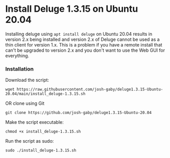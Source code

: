 # Install Deluge 1.3.15 on Ubuntu 20.04

Installing deluge using `apt install deluge` on Ubuntu 20.04 results in version 2.x being installed and version 2.x of Deluge cannot be used as a thin client for version 1.x. This is a problem if you have a remote install that can't be upgraded to version 2.x and you don't want to use the Web GUI for everything.

### Installation

Download the script:

`wget https://raw.githubusercontent.com/josh-gaby/deluge1.3.15-Ubuntu-20.04/main/install_deluge-1.3.15.sh`

OR clone using Git

`git clone https://github.com/josh-gaby/deluge1.3.15-Ubuntu-20.04`

Make the script executable:

`chmod +x install_deluge-1.3.15.sh`

Run the script as sudo:

`sudo ./install_deluge-1.3.15.sh`
